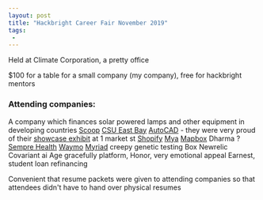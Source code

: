 ```yaml
---
layout: post
title: "Hackbright Career Fair November 2019"
tags:
 -
---
```


Held at Climate Corporation, a pretty office

$100 for a table for a small company (my company), free for hackbright mentors

### Attending companies:

A company which finances solar powered lamps and other equipment in developing countries
[Scoop](https://www.takescoop.com/)
[CSU East Bay](http://www.csueastbay.edu/)
[AutoCAD](https://www.autodesk.com) - they were very proud of their [showcase exhibit](https://www.autodesk.com/gallery/overview) at 1 market st
[Shopify](https://www.shopify.com/)
[Mya](https://www.mya.com/)
[Mapbox](https://www.mapbox.com)
Dharma ?
[Sempre Health](https://www.semprehealth.com/)
[Waymo](https://waymo.com/)
[Myriad](https://myriad.com/) creepy genetic testing
Box
Newrelic
Covariant ai
Age gracefully platform, Honor, very emotional appeal
Earnest, student loan refinancing

Convenient that resume packets were given to attending companies so that attendees didn't have to hand over physical resumes
